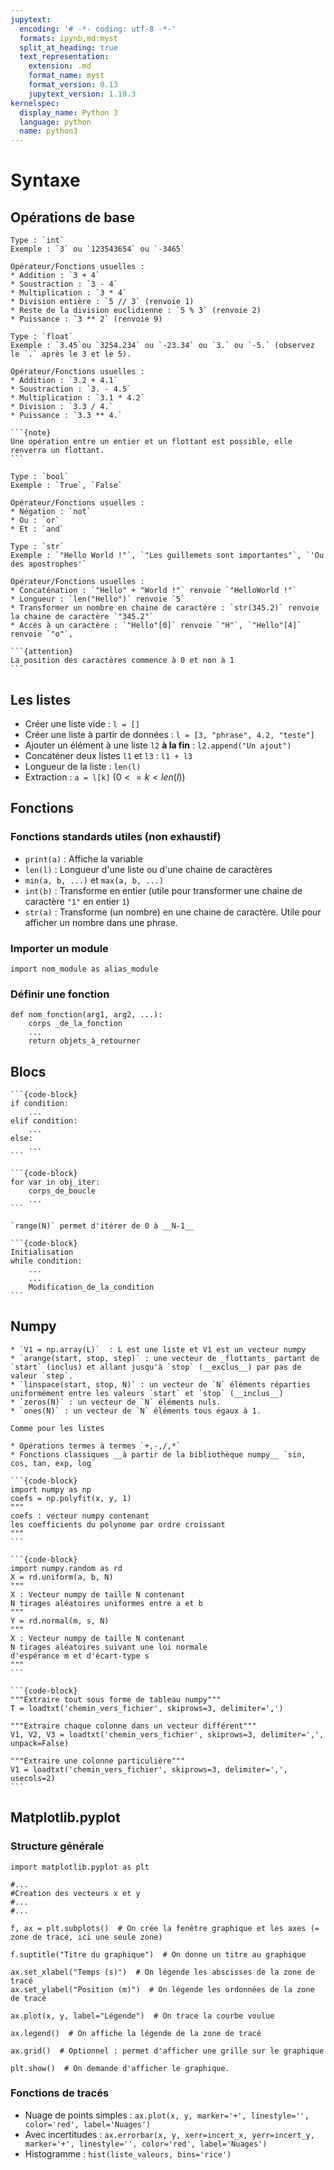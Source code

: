 ```yaml
---
jupytext:
  encoding: '# -*- coding: utf-8 -*-'
  formats: ipynb,md:myst
  split_at_heading: true
  text_representation:
    extension: .md
    format_name: myst
    format_version: 0.13
    jupytext_version: 1.10.3
kernelspec:
  display_name: Python 3
  language: python
  name: python3
---
```

# Syntaxe

## Opérations de base
```{tabbed} Les entiers
Type : `int`
Exemple : `3` ou `123543654` ou `-3465`

Opérateur/Fonctions usuelles :
* Addition : `3 + 4`
* Soustraction : `3 - 4`
* Multiplication : `3 * 4`
* Division entière : `5 // 3` (renvoie 1)
* Reste de la division euclidienne : `5 % 3` (renvoie 2)
* Puissance : `3 ** 2` (renvoie 9)
```

````{tabbed} Les flottants (nombres réels)
Type : `float`
Exemple : `3.45`ou `3254.234` ou `-23.34` ou `3.` ou `-5.` (observez le `.` après le 3 et le 5).

Opérateur/Fonctions usuelles :
* Addition : `3.2 + 4.1`
* Soustraction : `3. - 4.5`
* Multiplication : `3.1 * 4.2`
* Division : `3.3 / 4.`
* Puissance : `3.3 ** 4.`

```{note}
Une opération entre un entier et un flottant est possible, elle renverra un flottant.
```
````


```{tabbed} Les booléens (Vrai ou Faux)
Type : `bool`
Exemple : `True`, `False`

Opérateur/Fonctions usuelles :
* Négation : `not`
* Ou : `or`
* Et : `and`
```

````{tabbed} Les chaines de caractères
Type : `str`
Exemple : `"Hello World !"`, `"Les guillemets sont importantes"`, `'Ou des apostrophes'`

Opérateur/Fonctions usuelles :
* Concaténation : `"Hello" + "World !"` renvoie `"HelloWorld !"`
* Longueur : `len("Hello")` renvoie `5`
* Transformer un nombre en chaine de caractère : `str(345.2)` renvoie la chaine de caractère `"345.2"`
* Accès à un caractère : `"Hello"[0]` renvoie `"H"`, `"Hello"[4]` renvoie `"o"`,

```{attention}
La position des caractères commence à 0 et non à 1
```

````

## Les listes
* Créer une liste vide : `l = []`
* Créer une liste à partir de données : `l = [3, "phrase", 4.2, "teste"]`
* Ajouter un élément à une liste `l2` __à la fin__ : `l2.append("Un ajout")`
* Concaténer deux listes `l1` et `l3` : `l1 + l3`
* Longueur de la liste : `len(l)`
* Extraction : `a = l[k]` ($0 <= k < len(l)$)

## Fonctions
### Fonctions standards utiles (non exhaustif)
* `print(a)` : Affiche la variable
* `len(l)` : Longueur d'une liste ou d'une chaine de caractères
* `min(a, b, ...)` et `max(a, b, ...)`
* `int(b)` : Transforme en entier (utile pour transformer une chaine de caractère `"1"` en entier `1`)
* `str(a)` : Transforme (un nombre) en une chaine de caractère. Utile pour afficher un nombre dans une phrase.

### Importer un module

```{code-block}
import nom_module as alias_module
```

### Définir une fonction
```{code-block}
def nom_fonction(arg1, arg2, ...):
	corps _de_la_fonction
	...
	return objets_à_retourner
```

## Blocs
````{tabbed} Condition
```{code-block}
if condition:
	...
elif condition:
	...
else:
	...
```
````
````{tabbed} Boucle for
```{code-block}
for var in obj_iter:
	corps_de_boucle
	...
```

`range(N)` permet d'itérer de 0 à __N-1__
````
````{tabbed} Boucle while
```{code-block}
Initialisation
while condition:
	...
	...
	Modification_de_la_condition
```
````

## Numpy
````{tabbed} Création
* `V1 = np.array(L)`  : L est une liste et V1 est un vecteur numpy
* `arange(start, stop, step)` : une vecteur de _flottants_ partant de `start` (inclus) et allant jusqu'à `stop` (__exclus__) par pas de valeur `step`.
* `linspace(start, stop, N)` : un vecteur de `N` éléments réparties uniformément entre les valeurs `start` et `stop` (__inclus__)
* `zeros(N)` : un vecteur de `N` éléments nuls.  
* `ones(N)` : un vecteur de `N` éléments tous égaux à 1.
````

````{tabbed} Extraction
Comme pour les listes
````

````{tabbed} Opérations
* Opérations termes à termes `+,-,/,*`
* Fonctions classiques __à partir de la bibliothèque numpy__ `sin, cos, tan, exp, log`
````

````{tabbed} Régression linéaire
```{code-block}
import numpy as np
coefs = np.polyfit(x, y, 1) 
""" 
coefs : vecteur numpy contenant
les coefficients du polynome par ordre croissant
"""
```
````

````{tabbed} Numpy.random
```{code-block}
import numpy.random as rd
X = rd.uniform(a, b, N)
"""
X : Vecteur numpy de taille N contenant
N tirages aléatoires uniformes entre a et b
"""
Y = rd.normal(m, s, N)
"""
X : Vecteur numpy de taille N contenant
N tirages aléatoires suivant une loi normale
d'espérance m et d'écart-type s
"""
```
````

````{tabbed} Importer depuis un fichier
```{code-block}
"""Extraire tout sous forme de tableau numpy"""
T = loadtxt('chemin_vers_fichier', skiprows=3, delimiter=',')

"""Extraire chaque colonne dans un vecteur différent"""
V1, V2, V3 = loadtxt('chemin_vers_fichier', skiprows=3, delimiter=',', unpack=False)

"""Extraire une colonne particulière"""
V1 = loadtxt('chemin_vers_fichier', skiprows=3, delimiter=',', usecols=2)
```
````

## Matplotlib.pyplot
### Structure générale
```{code-block}
import matplotlib.pyplot as plt

#...
#Creation des vecteurs x et y
#...
#...

f, ax = plt.subplots()  # On crée la fenêtre graphique et les axes (= zone de tracé, ici une seule zone)

f.suptitle("Titre du graphique")  # On donne un titre au graphique

ax.set_xlabel("Temps (s)")  # On légende les abscisses de la zone de tracé
ax.set_ylabel("Position (m)")  # On légende les ordonnées de la zone de tracé

ax.plot(x, y, label="Légende")  # On trace la courbe voulue

ax.legend()  # On affiche la légende de la zone de tracé

ax.grid()  # Optionnel : permet d'afficher une grille sur le graphique

plt.show()  # On demande d'afficher le graphique.
```

### Fonctions de tracés
* Nuage de points simples : `ax.plot(x, y, marker='+', linestyle='', color='red', label='Nuages')`
* Avec incertitudes : `ax.errorbar(x, y, xerr=incert_x, yerr=incert_y, marker='+', linestyle='', color='red', label='Nuages')`
* Histogramme : `hist(liste_valeurs, bins='rice')`

